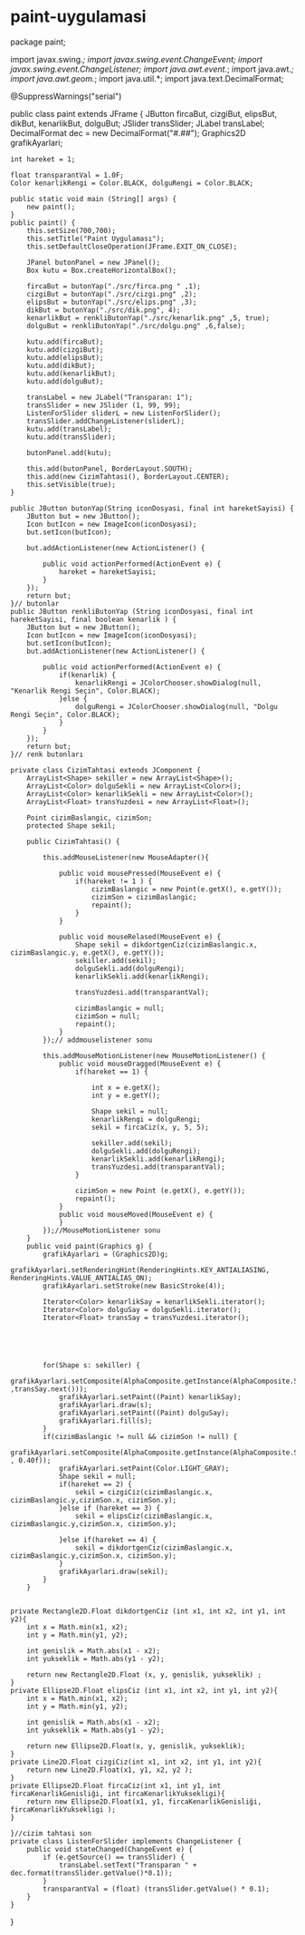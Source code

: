 # paint-uygulamasi
package paint;

import javax.swing.*;
import javax.swing.event.ChangeEvent;
import javax.swing.event.ChangeListener;
import java.awt.event.*;
import java.awt.*;
import java.awt.geom.*;
import java.util.*;
import java.text.DecimalFormat;

@SuppressWarnings("serial")

public class paint extends JFrame {
	JButton fircaBut, cizgiBut, elipsBut, dikBut, kenarlikBut, dolguBut;
	JSlider transSlider;
	JLabel transLabel;
	DecimalFormat dec = new DecimalFormat("#.##");
	Graphics2D grafikAyarlari;
	
	int hareket = 1;
	
	float transparantVal = 1.0F;
	Color kenarlikRengi = Color.BLACK, dolguRengi = Color.BLACK;
	
	public static void main (String[] args) {
		new paint();
	}
	public paint() {
		this.setSize(700,700);
		this.setTitle("Paint Uygulaması");
		this.setDefaultCloseOperation(JFrame.EXIT_ON_CLOSE);
		
		JPanel butonPanel = new JPanel();
		Box kutu = Box.createHorizontalBox();
		
		fircaBut = butonYap("./src/firca.png " ,1);
		cizgiBut = butonYap("./src/cizgi.png" ,2);
		elipsBut = butonYap("./src/elips.png" ,3);
		dikBut = butonYap("./src/dik.png", 4);
		kenarlikBut = renkliButonYap("./src/kenarlik.png" ,5, true);
		dolguBut = renkliButonYap("./src/dolgu.png" ,6,false);
		
		kutu.add(fircaBut);
		kutu.add(cizgiBut);
		kutu.add(elipsBut);
		kutu.add(dikBut);
		kutu.add(kenarlikBut);
		kutu.add(dolguBut);
		
		transLabel = new JLabel("Transparan: 1");	
		transSlider = new JSlider (1, 99, 99);
		ListenForSlider sliderL = new ListenForSlider();
		transSlider.addChangeListener(sliderL);
		kutu.add(transLabel);
		kutu.add(transSlider);
		
		butonPanel.add(kutu);
		 
		this.add(butonPanel, BorderLayout.SOUTH);
		this.add(new CizimTahtasi(), BorderLayout.CENTER);
		this.setVisible(true);
	}

	public JButton butonYap(String iconDosyasi, final int hareketSayisi) {
		JButton but = new JButton();
		Icon butIcon = new ImageIcon(iconDosyasi);
		but.setIcon(butIcon);
		
		but.addActionListener(new ActionListener() {
			
			public void actionPerformed(ActionEvent e) {
				hareket = hareketSayisi;				
			}						
		});
		return but;			
	}// butonlar
	public JButton renkliButonYap (String iconDosyasi, final int hareketSayisi, final boolean kenarlik ) {
		JButton but = new JButton();
		Icon butIcon = new ImageIcon(iconDosyasi);
		but.setIcon(butIcon);
		but.addActionListener(new ActionListener() {
			
			public void actionPerformed(ActionEvent e) {
				if(kenarlik) {
					kenarlikRengi = JColorChooser.showDialog(null, "Kenarlik Rengi Seçin", Color.BLACK);					
				}else {
					dolguRengi = JColorChooser.showDialog(null, "Dolgu Rengi Seçin", Color.BLACK);
				}
			}						
		});
		return but;			
	}// renk butonları 
	
	private class CizimTahtasi extends JComponent {		
		ArrayList<Shape> sekiller = new ArrayList<Shape>();
		ArrayList<Color> dolguSekli = new ArrayList<Color>();
		ArrayList<Color> kenarlikSekli = new ArrayList<Color>();
		ArrayList<Float> transYuzdesi = new ArrayList<Float>();
		
		Point cizimBaslangic, cizimSon;
		protected Shape sekil;		
		
		public CizimTahtasi() {
			
			this.addMouseListener(new MouseAdapter(){
				
				public void mousePressed(MouseEvent e) {
					if(hareket != 1 ) {
						cizimBaslangic = new Point(e.getX(), e.getY());
						cizimSon = cizimBaslangic;
						repaint();
					}					
				}
				
				public void mouseRelased(MouseEvent e) {
					Shape sekil = dikdortgenCiz(cizimBaslangic.x, cizimBaslangic.y, e.getX(), e.getY());
					sekiller.add(sekil);
					dolguSekli.add(dolguRengi);
					kenarlikSekli.add(kenarlikRengi);
					
					transYuzdesi.add(transparantVal);
										
					cizimBaslangic = null;
					cizimSon = null;
					repaint();						
				}	
			});// addmouselistener sonu
			
			this.addMouseMotionListener(new MouseMotionListener() {
				public void mouseDragged(MouseEvent e) {
					if(hareket == 1) {
						
						int x = e.getX();
						int y = e.getY();
						
						Shape sekil = null;
						kenarlikRengi = dolguRengi;
						sekil = fircaCiz(x, y, 5, 5);
						
						sekiller.add(sekil);
						dolguSekli.add(dolguRengi);
						kenarlikSekli.add(kenarlikRengi);
						transYuzdesi.add(transparantVal);
					}
										
					cizimSon = new Point (e.getX(), e.getY());
					repaint();					
				}			
				public void mouseMoved(MouseEvent e) {									
				}				
			});//MouseMotionListener sonu			 
		}
		public void paint(Graphics g) {
			grafikAyarlari = (Graphics2D)g;
			grafikAyarlari.setRenderingHint(RenderingHints.KEY_ANTIALIASING, RenderingHints.VALUE_ANTIALIAS_ON);
			grafikAyarlari.setStroke(new BasicStroke(4));
			
			Iterator<Color> kenarlikSay = kenarlikSekli.iterator();
			Iterator<Color> dolguSay = dolguSekli.iterator();
			Iterator<Float> transSay = transYuzdesi.iterator();

			
			
			
			
			for(Shape s: sekiller) {
				grafikAyarlari.setComposite(AlphaComposite.getInstance(AlphaComposite.SRC_OVER ,transSay.next()));
				grafikAyarlari.setPaint((Paint) kenarlikSay);
				grafikAyarlari.draw(s);
				grafikAyarlari.setPaint((Paint) dolguSay);
				grafikAyarlari.fill(s);				 
			}
			if(cizimBaslangic != null && cizimSon != null) {
				grafikAyarlari.setComposite(AlphaComposite.getInstance(AlphaComposite.SRC_OVER , 0.40f));
				grafikAyarlari.setPaint(Color.LIGHT_GRAY);
				Shape sekil = null;
				if(hareket == 2) {
					sekil = cizgiCiz(cizimBaslangic.x, cizimBaslangic.y,cizimSon.x, cizimSon.y);
				}else if (hareket == 3) {
					sekil = elipsCiz(cizimBaslangic.x, cizimBaslangic.y,cizimSon.x, cizimSon.y);
									
				}else if(hareket == 4) {
					sekil = dikdortgenCiz(cizimBaslangic.x, cizimBaslangic.y,cizimSon.x, cizimSon.y);
				}
				grafikAyarlari.draw(sekil);					
			}			
		}

	
	private Rectangle2D.Float dikdortgenCiz (int x1, int x2, int y1, int y2){
		int x = Math.min(x1, x2);
		int y = Math.min(y1, y2);
		
		int genislik = Math.abs(x1 - x2);
		int yukseklik = Math.abs(y1 - y2);
		
		return new Rectangle2D.Float (x, y, genislik, yukseklik) ;	
	}
	private Ellipse2D.Float elipsCiz (int x1, int x2, int y1, int y2){
		int x = Math.min(x1, x2);
		int y = Math.min(y1, y2);
		
		int genislik = Math.abs(x1 - x2);
		int yukseklik = Math.abs(y1 - y2);
		
		return new Ellipse2D.Float(x, y, genislik, yukseklik);		
	}
	private Line2D.Float cizgiCiz(int x1, int x2, int y1, int y2){
		return new Line2D.Float(x1, y1, x2, y2 );
	}
	private Ellipse2D.Float fircaCiz(int x1, int y1, int fircaKenarlikGenisliği, int fircaKenarlikYuksekligi){
		return new Ellipse2D.Float(x1, y1, fircaKenarlikGenisliği, fircaKenarlikYuksekligi );
	}
	
	}//cizim tahtasi son
	private class ListenForSlider implements ChangeListener {
		public void stateChanged(ChangeEvent e) {
			if (e.getSource() == transSlider) {
				transLabel.setText("Transparan " + dec.format(transSlider.getValue()*0.1));				
			}
			transparantVal = (float) (transSlider.getValue() * 0.1);						
		}
	}
	

		
		
}
